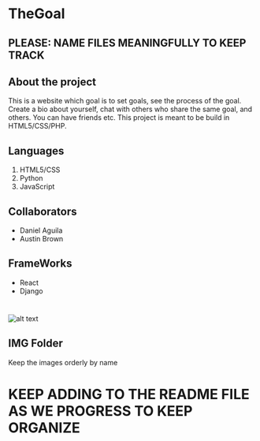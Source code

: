 # TheGoal
## PLEASE: NAME FILES MEANINGFULLY TO KEEP TRACK
## About the project
This is a website which goal is to set goals, see the process of the goal. Create a bio about yourself, chat with others who share the same goal, and others. You can have friends etc. 
This project is meant to be build in HTML5/CSS/PHP.
## Languages
1) HTML5/CSS
2) Python
3) JavaScript
## Collaborators
- Daniel Aguila
- Austin Brown
## FrameWorks
- React
- Django
#
![alt text](https://encrypted-tbn0.gstatic.com/images?q=tbn:ANd9GcSDWp27vtoqpqP9bHfBNyJhr8fAR4um3S99IlxaVUU1YBOmSEmpIg)
## IMG Folder
Keep the images orderly by name

# KEEP ADDING TO THE README FILE AS WE PROGRESS TO KEEP ORGANIZE
